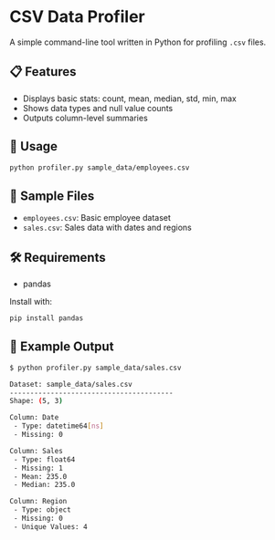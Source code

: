 # CSV Data Profiler

A simple command-line tool written in Python for profiling `.csv` files.

## 📋 Features
- Displays basic stats: count, mean, median, std, min, max
- Shows data types and null value counts
- Outputs column-level summaries

## 🚀 Usage
```bash
python profiler.py sample_data/employees.csv
```

## 📁 Sample Files
- `employees.csv`: Basic employee dataset
- `sales.csv`: Sales data with dates and regions

## 🛠️ Requirements
- pandas

Install with:

```bash
pip install pandas
```

## 🔧 Example Output
```bash
$ python profiler.py sample_data/sales.csv

Dataset: sample_data/sales.csv
----------------------------------------
Shape: (5, 3)

Column: Date
 - Type: datetime64[ns]
 - Missing: 0

Column: Sales
 - Type: float64
 - Missing: 1
 - Mean: 235.0
 - Median: 235.0

Column: Region
 - Type: object
 - Missing: 0
 - Unique Values: 4
```

